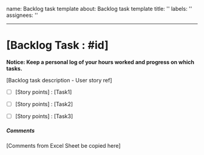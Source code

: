 name: Backlog task template
about: Backlog task template
title: ''
labels: ''
assignees: ''

---

# [Backlog Task : #id]

__Notice: Keep a personal log of your hours worked and progress on which tasks.__

[Backlog task description - User story ref]

- [ ] [Story points] : [Task1]
- [ ] [Story points] : [Task2]
- [ ] [Story points] : [Task3]


##### Comments
[Comments from Excel Sheet be copied here]
